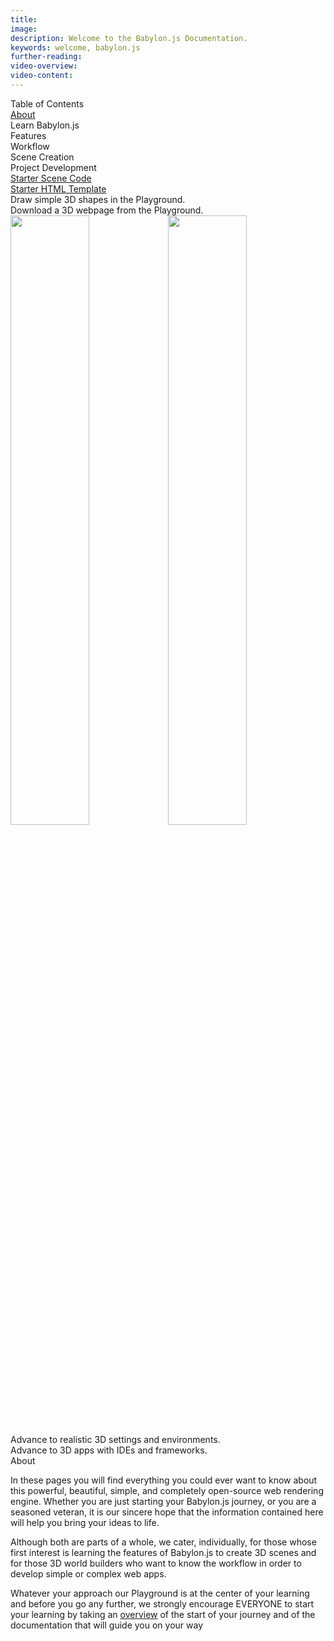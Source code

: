 ```yaml
---
title:
image:
description: Welcome to the Babylon.js Documentation.
keywords: welcome, babylon.js
further-reading:
video-overview:
video-content:
---
```


<div style={{width: "100%", textAlign: "Left", paddingTop: "1%", fontSize: "1.75em"}}>Table of Contents</div>
<a href = "#about">About</a>

<div style={{width: "100%"}}>
<div style={{width: "100%", textAlign: "center", paddingTop: "1%", fontSize: "2em"}}>Learn Babylon.js</div>
<div style={{width: "50%", textAlign: "center", fontSize: "1.75em", float: "left", backgroundColor: "#DDDDDD"}}>Features</div><div style={{width: "50%", textAlign: "center", fontSize: "1.75em", float: "left", backgroundColor: "#AAAAAA"}}>Workflow</div>
<div style={{width: "50%", textAlign: "center", fontSize: "1.55em", float: "left", backgroundColor: "#DDDDDD"}}>Scene Creation</div><div style={{width: "50%", textAlign: "center", fontSize: "1.55em", float: "left", backgroundColor: "#AAAAAA"}}>Project Development</div>
<div style={{width: "50%", textAlign: "center", fontSize: "1.4em", float: "left", paddingTop: "1%", backgroundColor: "#DDDDDD"}}><a href = "/features/get_started">Starter Scene Code</a></div>
<div style={{width: "50%", textAlign: "center", fontSize: "1.4em", float: "left", paddingTop: "1%", backgroundColor: "#AAAAAA"}}><a href = "/workflow/get_started">Starter HTML Template</a></div>
<div style={{width: "50%", textAlign: "center", fontSize: "1.25em", float: "left", backgroundColor: "#DDDDDD"}}>Draw simple 3D shapes in the Playground.</div>
<div style={{width: "50%", textAlign: "center", fontSize: "1.25em", float: "left", backgroundColor: "#AAAAAA"}}>Download a 3D webpage from the Playground.</div>
<img src = "/img/home/home_jigsaw_leftA.png" width = "50%" /><img src = "/img/home/home_jigsaw_rightA.png" width = "50%" />
<div  style={{width: "50%", textAlign: "center", fontSize: "1.25em", float: "left", backgroundColor: "#DDDDDD"}}>Advance to realistic 3D settings and environments.</div>
<div  style={{width: "50%", textAlign: "center", fontSize: "1.25em", float: "left", backgroundColor: "#AAAAAA"}}>Advance to 3D apps with IDEs and frameworks.</div>
</div>
<div id = "about" style={{width: "100%", textAlign: "left", paddingTop: "5%", fontSize: "1.5em"}}>About</div>
<div style={{width: "100%", textAlign: "left", paddingTop: "1%", fontSize: "1em"}}><p>In these pages you will find everything you could ever want to know about this powerful, beautiful, simple, and completely open-source web rendering engine. Whether you are just starting your Babylon.js journey, or you are a seasoned veteran, it is our sincere hope that the information contained here will help you bring your ideas to life.</p> <p>Although both are parts of a whole, we cater, individually, for those whose first interest is learning the features of Babylon.js to create 3D scenes and for those 3D world builders who want to know the workflow in order to develop simple or complex web apps.</p> <p>Whatever your approach our Playground is at the center of your learning and before you go any further, we strongly encourage EVERYONE to start your learning by taking an <a href = "/overview">overview</a> of the start of your journey and of the documentation that will guide you on your way</p></div>

